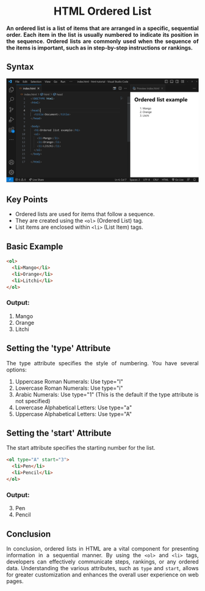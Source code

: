 <style>
  body {
    text-align: justify;
  }
</style>

<h1 style="text-align: center;">HTML Ordered List</h1>

<b>An ordered list is a list of items that are arranged in a specific, sequential order. Each item in the list is usually numbered to indicate its position in the sequence. Ordered lists are commonly used when the sequence of the items is important, such as in step-by-step instructions or rankings.</b>

## Syntax

<img src="./assets/ordered-list-example.png">

## Key Points

- Ordered lists are used for items that follow a sequence.
- They are created using the `<ol>` (Ordered List) tag.
- List items are enclosed within `<li>` (List Item) tags.

## Basic Example

```html
<ol>
  <li>Mango</li>
  <li>Orange</li>
  <li>Litchi</li>
</ol>
```

### Output:

1. Mango
2. Orange
3. Litchi

## Setting the 'type' Attribute

The type attribute specifies the style of numbering. You have several options:

1. Uppercase Roman Numerals: Use type="I"
2. Lowercase Roman Numerals: Use type="i"
3. Arabic Numerals: Use type="1" (This is the default if the type attribute is not specified)
4. Lowercase Alphabetical Letters: Use type="a"
5. Uppercase Alphabetical Letters: Use type="A"

## Setting the 'start' Attribute

The start attribute specifies the starting number for the list.

```html
<ol type="A" start="3">
  <li>Pen</li>
  <li>Pencil</li>
</ol>
```

### Output:

3. Pen
4. Pencil

## Conclusion

In conclusion, ordered lists in HTML are a vital component for presenting information in a sequential manner. By using the `<ol>` and `<li>` tags, developers can effectively communicate steps, rankings, or any ordered data. Understanding the various attributes, such as `type` and `start`, allows for greater customization and enhances the overall user experience on web pages.

